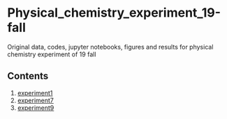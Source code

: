 # Physical_chemistry_experiment_19-fall
Original data, codes, jupyter notebooks, figures and results for physical chemistry experiment of 19 fall

## Contents
1. [experiment1](experiment_1/figure_and_result.md)
7. [experiment7](experiment_7/figures.pdf)
9. [experiment9]()
